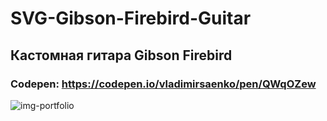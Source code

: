 # SVG-Gibson-Firebird-Guitar

## Кастомная гитара Gibson Firebird

### Codepen: https://codepen.io/vladimirsaenko/pen/QWqOZew

![img-portfolio](https://user-images.githubusercontent.com/56477695/147145028-e7db905d-7d8a-4ea3-b38e-1a0fdab4f967.jpg)
